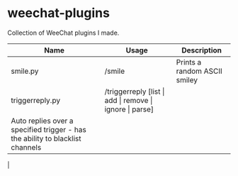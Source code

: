 weechat-plugins
===============

Collection of WeeChat plugins I made.

| Name | Usage | Description |
| ---- | ----- | ----------- |
| smile.py | /smile | Prints a random ASCII smiley |
| triggerreply.py | /triggerreply [list \| add \| remove \| ignore \| parse] |
| Auto replies over a specified trigger - has the ability to blacklist channels
|
